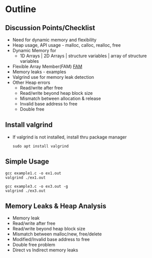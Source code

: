 # Outline

## Discussion Points/Checklist
* Need for dynamic memory and flexibility
* Heap usage, API usage - malloc, calloc, realloc, free
* Dynamic Memory for 
  * 1D Arrays | 2D Arrays |  structure variables | array of structure variables
* Flexible Array Member(FAM) [FAM](https://en.wikipedia.org/wiki/Flexible_array_member)
* Memory leaks - examples 
* Valgrind use for memory leak detection
* Other Heap errors
  * Read/write after free
  * Read/write beyond heap block size
  * Mismatch between allocation & release
  * Invalid base address to free
  * Double free

## Install valgrind
* If valgrind is not installed, install thru package manager
  ```
  sudo apt install valgrind
  ```

## Simple Usage
  ```
  gcc example1.c -o ex1.out
  valgrind ./ex1.out

  gcc example3.c -o ex3.out -g
  valgrind ./ex3.out
  ```

## Memory Leaks & Heap Analysis
* Memory leak
* Read/write after free
* Read/write beyond heap block size
* Mismatch between malloc/new, free/delete
* Modified/Invalid base address to free
* Double free problem
* Direct vs Indirect memory leaks

 

